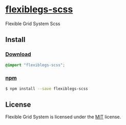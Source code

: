 # [flexiblegs-scss](https://dnomak.com/flexiblegs/)

Flexible Grid System Scss

## Install

### [Download](https://raw.githubusercontent.com/flexiblegs/flexiblegs-scss/master/flexiblegs-scss.scss)
```scss
@import "flexiblegs-scss";
```

### [npm](https://www.npmjs.com/package/flexiblegs-scss)
```bash
$ npm install --save flexiblegs-scss
```

## License
Flexible Grid System is licensed under the [MIT](LICENSE) license.
